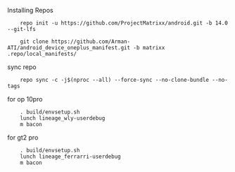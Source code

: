Installing Repos

        repo init -u https://github.com/ProjectMatrixx/android.git -b 14.0 --git-lfs
        
        git clone https://github.com/Arman-ATI/android_device_oneplus_manifest.git -b matrixx .repo/local_manifests/
        
sync repo

        repo sync -c -j$(nproc --all) --force-sync --no-clone-bundle --no-tags

for op 10pro
        
        . build/envsetup.sh
        lunch lineage_wly-userdebug
        m bacon

for gt2 pro
        
        . build/envsetup.sh
        lunch lineage_ferrarri-userdebug
        m bacon
